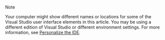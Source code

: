 > [!NOTE]
> Your computer might show different names or locations for some of the Visual Studio user interface elements in this article. You may be using a different edition of Visual Studio or different environment settings. For more information, see [Personalize the IDE](../../ide/personalizing-the-visual-studio-ide.md).